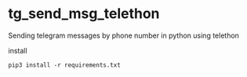 # tg_send_msg_telethon
Sending telegram messages by phone number in python using telethon


install

```shell
pip3 install -r requirements.txt 
```
